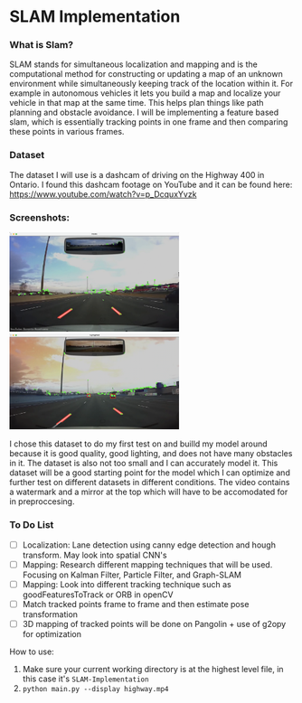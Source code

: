 # SLAM Implementation

###  What is Slam?
SLAM stands for simultaneous localization and mapping and is the computational method for constructing or updating a map of an unknown environment while simultaneously keeping track of the location within it. For example in autonomous vehicles it lets you build a map and localize your vehicle in that map at the same time. This helps plan things like path planning and obstacle avoidance. I will be implementing a feature based slam, which is essentially tracking points in one frame and then comparing these points in various frames. 

### Dataset
The dataset I will use is a dashcam of driving on the Highway 400 in Ontario. I found this dashcam footage on YouTube and it can be found here: https://www.youtube.com/watch?v=p_DcquxYvzk

### Screenshots:

<p float="left">
  <img src="images/ResultImage1.png" width="300" />
  <img src="images/ResultImage2.png" width="300" /> 
</p>


I chose this dataset to do my first test on and builld my model around because it is good quality, good lighting, and does not have many obstacles in it. The dataset is also not too small and I can accurately model it.  This dataset will be a good starting point for the model which I can optimize and further test on different datasets in different conditions. The video contains a watermark and a mirror at the top which will have to be accomodated for in preproccesing.

### To Do List
- [ ] Localization: Lane detection using canny edge detection and hough transform. May look into spatial CNN's
- [ ] Mapping: Research different mapping techniques that will be used. Focusing on Kalman Filter, Particle Filter, and Graph-SLAM
- [ ] Mapping: Look into different tracking technique such as goodFeaturesToTrack or ORB in openCV
- [ ] Match tracked points frame to frame and then estimate pose transformation
- [ ] 3D mapping of tracked points will be done on Pangolin + use of g2opy for optimization

How to use:

1. Make sure your current working directory is at the highest level file, in this case it's `SLAM-Implementation`
2. `python main.py --display highway.mp4`
